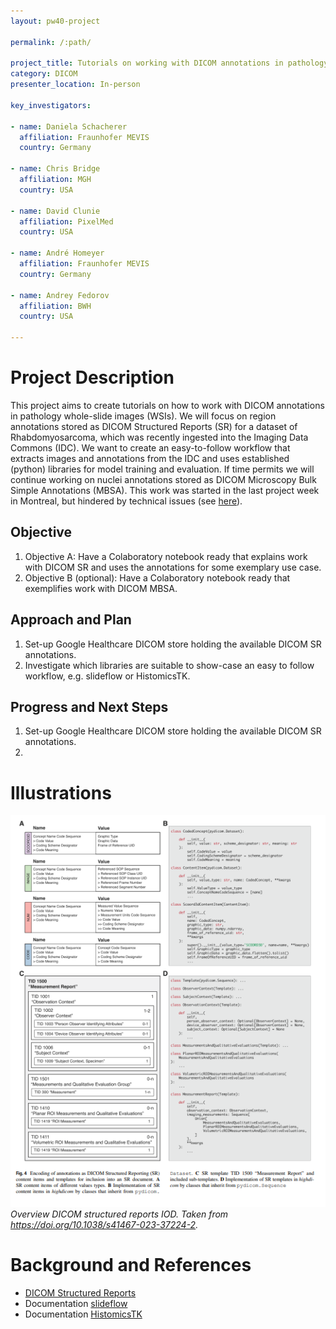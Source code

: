 ```yaml
---
layout: pw40-project

permalink: /:path/

project_title: Tutorials on working with DICOM annotations in pathology WSI
category: DICOM
presenter_location: In-person

key_investigators:

- name: Daniela Schacherer
  affiliation: Fraunhofer MEVIS
  country: Germany

- name: Chris Bridge
  affiliation: MGH
  country: USA

- name: David Clunie
  affiliation: PixelMed
  country: USA

- name: André Homeyer
  affiliation: Fraunhofer MEVIS
  country: Germany

- name: Andrey Fedorov
  affiliation: BWH
  country: USA

---
```


# Project Description

<!-- Add a short paragraph describing the project. -->

This project aims to create tutorials on how to work with DICOM annotations in pathology whole-slide images (WSIs). We will focus on region annotations stored as DICOM Structured Reports (SR) for a dataset of Rhabdomyosarcoma, which was recently ingested into the Imaging Data Commons (IDC). We want to create an easy-to-follow workflow that extracts images and annotations from the IDC and uses established (python) libraries for model training and evaluation.
If time permits we will continue working on nuclei annotations stored as DICOM Microscopy Bulk Simple Annotations (MBSA). This work was started in the last project week in Montreal, but hindered by technical issues (see [here](https://projectweek.na-mic.org/PW39_2023_Montreal/Projects/TutorialsOnWorkingWithDicomAnnotationsInPathologyWholeSlideImages/)).

## Objective

<!-- Describe here WHAT you would like to achieve (what you will have as end result). -->

1.  Objective A: Have a Colaboratory notebook ready that explains work with DICOM SR and uses the annotations for some exemplary use case.
2.  Objective B (optional): Have a Colaboratory notebook ready that exemplifies work with DICOM MBSA.

## Approach and Plan

<!-- Describe here HOW you would like to achieve the objectives stated above. -->

1.  Set-up Google Healthcare DICOM store holding the available DICOM SR annotations.
2.  Investigate which libraries are suitable to show-case an easy to follow workflow, e.g. slideflow or HistomicsTK.

## Progress and Next Steps

1.  Set-up Google Healthcare DICOM store holding the available DICOM SR annotations.
2.  

# Illustrations

![Overview DICOM structured reports IOD](./overview_dicom_sr.png) \
*Overview DICOM structured reports IOD. Taken from https://doi.org/10.1038/s41467-023-37224-2.*

# Background and References

- [DICOM Structured Reports](https://dicom.nema.org/dicom/2013/output/chtml/part20/sect_A.3.html)
- Documentation [slideflow](https://slideflow.dev/)
- Documentation [HistomicsTK](https://github.com/DigitalSlideArchive/HistomicsTK)
